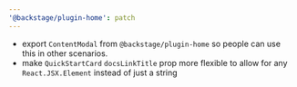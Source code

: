 ```yaml
---
'@backstage/plugin-home': patch
---
```


- export `ContentModal` from `@backstage/plugin-home` so people can use this in other scenarios.
- make `QuickStartCard` `docsLinkTitle` prop more flexible to allow for any `React.JSX.Element` instead of just a string
